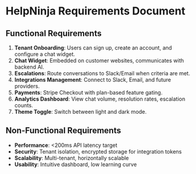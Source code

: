 # HelpNinja Requirements Document

## Functional Requirements
1. **Tenant Onboarding**: Users can sign up, create an account, and configure a chat widget.
2. **Chat Widget**: Embedded on customer websites, communicates with backend AI.
3. **Escalations**: Route conversations to Slack/Email when criteria are met.
4. **Integrations Management**: Connect to Slack, Email, and future providers.
5. **Payments**: Stripe Checkout with plan-based feature gating.
6. **Analytics Dashboard**: View chat volume, resolution rates, escalation counts.
7. **Theme Toggle**: Switch between light and dark mode.

## Non-Functional Requirements
- **Performance**: <200ms API latency target
- **Security**: Tenant isolation, encrypted storage for integration tokens
- **Scalability**: Multi-tenant, horizontally scalable
- **Usability**: Intuitive dashboard, low learning curve
